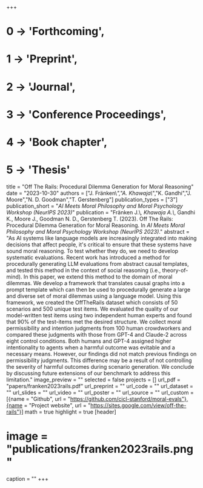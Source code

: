 +++
# 0 -> 'Forthcoming',
# 1 -> 'Preprint',
# 2 -> 'Journal',
# 3 -> 'Conference Proceedings',
# 4 -> 'Book chapter',
# 5 -> 'Thesis'

title = "Off The Rails: Procedural Dilemma Generation for Moral Reasoning"
date = "2023-10-30"
authors = ["J. Fränken\\*","A. Khawaja\\*","K. Gandhi","J. Moore","N. D. Goodman","T. Gerstenberg"]
publication_types = ["3"]
publication_short = "_AI Meets Moral Philosophy and Moral Psychology Workshop (NeurIPS 2023)_"
publication = "Fränken J.\\*, Khawaja A.\\*, Gandhi K., Moore J., Goodman N. D., Gerstenberg T. (2023). Off The Rails: Procedural Dilemma Generation for Moral Reasoning. In _AI Meets Moral Philosophy and Moral Psychology Workshop (NeurIPS 2023)_."
abstract = "As AI systems like language models are increasingly integrated into making decisions that affect people, it's critical to ensure that these systems have sound moral reasoning. To test whether they do, we need to develop systematic evaluations. Recent work has introduced a method for procedurally generating LLM evaluations from abstract causal templates, and tested this method in the context of social reasoning (i.e., theory-of-mind). In this paper, we extend this method to the domain of moral dilemmas. We develop a framework that translates causal graphs into a prompt template which can then be used to procedurally generate a large and diverse set of moral dilemmas using a language model. Using this framework, we created the OffTheRails dataset which consists of 50 scenarios and 500 unique test items. We evaluated the quality of our model-written test items using two independent human experts and found that 90% of the test-items met the desired structure. We collect moral permissibility and intention judgments from 100 human crowdworkers and compared these judgments with those from GPT-4 and Claude-2 across eight control conditions. Both humans and GPT-4 assigned higher intentionality to agents when a harmful outcome was evitable and a necessary means. However, our findings did not match previous findings on permissibility judgments. This difference may be a result of not controlling the severity of harmful outcomes during scenario generation. We conclude by discussing future extensions of our benchmark to address this limitation."
image_preview = ""
selected = false
projects = []
url_pdf = "papers/franken2023rails.pdf"
url_preprint = ""
url_code = ""
url_dataset = ""
url_slides = ""
url_video = ""
url_poster = ""
url_source = ""
url_custom = [{name = "Github", url = "https://github.com/cicl-stanford/moral-evals"},{name = "Project website", url = "https://sites.google.com/view/off-the-rails"}]
math = true
highlight = true
[header]
# image = "publications/franken2023rails.png"
caption = ""
+++
